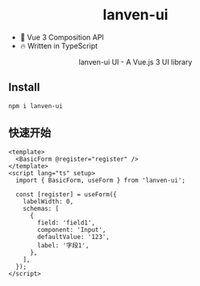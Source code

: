 <h1 align="center">
    lanven-ui
</h1>

- 💪 Vue 3 Composition API
- 🔥 Written in TypeScript

<p align="center">lanven-ui UI - A Vue.js 3 UI library</p>

## Install

```
npm i lanven-ui
```

## 快速开始

```vue
<template>
  <BasicForm @register="register" />
</template>
<script lang="ts" setup>
  import { BasicForm, useForm } from 'lanven-ui';

  const [register] = useForm({
    labelWidth: 0,
    schemas: [
      {
        field: 'field1',
        component: 'Input',
        defaultValue: '123',
        label: '字段1',
      },
    ],
  });
</script>
```
